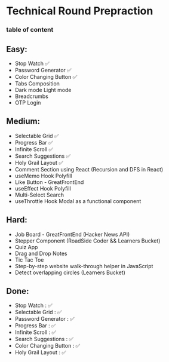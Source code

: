 # Technical Round Prepraction
### table of content





## Easy:
* Stop Watch ✅
* Password Generator ✅
* Color Changing Button ✅
* Tabs Composition
* Dark mode Light mode
* Breadcrumbs
* OTP Login

## Medium:
 
* Selectable Grid ✅
* Progress Bar ✅
* Infinite Scroll ✅
* Search Suggestions ✅
* Holy Grail Layout ✅
* Comment Section using React (Recursion and DFS in React)
* useMemo Hook Polyfill
* Like Button - GreatFrontEnd
* useEffect Hook Polyfill
* Multi-Select Search
* useThrottle Hook
Modal as a functional component

 ## Hard:

* Job Board - GreatFrontEnd (Hacker News API)
* Stepper Component (RoadSide Coder && Learners Bucket)
* Quiz App
* Drag and Drop Notes
* Tic Tac Toe
* Step-by-step website walk-through helper in JavaScript
* Detect overlapping circles (Learners Bucket)

## Done:
* Stop Watch : ✅
* Selectable Grid : ✅
* Password Generator : ✅
* Progress Bar : ✅
* Infinite Scroll : ✅
* Search Suggestions : ✅
* Color Changing Button : ✅
* Holy Grail Layout : ✅